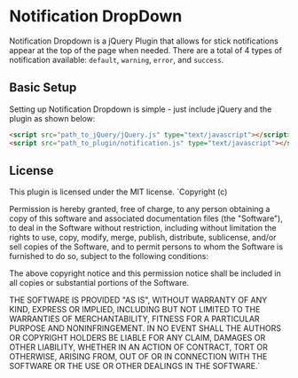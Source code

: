 Notification DropDown
=================

Notification Dropdown is a jQuery Plugin that allows for stick notifications appear at the top of the page when needed. 
There are a total of 4 types of notification available: `default`, `warning`, `error`, and `success`.

Basic Setup
-----------------
Setting up Notification Dropdown is simple - just include jQuery and the plugin as shown below:
 ```html
<script src="path_to_jQuery/jQuery.js" type="text/javascript"></script>
<script src="path_to_plugin/notification.js" type="text/javascript"></script>
 ```
License
-----------
This plugin is licensed under the MIT license.
`Copyright (c) <year> <copyright holders>

Permission is hereby granted, free of charge, to any person obtaining a copy of this software and associated documentation files (the "Software"), to deal in the Software without restriction, including without limitation the rights to use, copy, modify, merge, publish, distribute, sublicense, and/or sell copies of the Software, and to permit persons to whom the Software is furnished to do so, subject to the following conditions:

The above copyright notice and this permission notice shall be included in all copies or substantial portions of the Software.

THE SOFTWARE IS PROVIDED "AS IS", WITHOUT WARRANTY OF ANY KIND, EXPRESS OR IMPLIED, INCLUDING BUT NOT LIMITED TO THE WARRANTIES OF MERCHANTABILITY, FITNESS FOR A PARTICULAR PURPOSE AND NONINFRINGEMENT. IN NO EVENT SHALL THE AUTHORS OR COPYRIGHT HOLDERS BE LIABLE FOR ANY CLAIM, DAMAGES OR OTHER LIABILITY, WHETHER IN AN ACTION OF CONTRACT, TORT OR OTHERWISE, ARISING FROM, OUT OF OR IN CONNECTION WITH THE SOFTWARE OR THE USE OR OTHER DEALINGS IN THE SOFTWARE.`